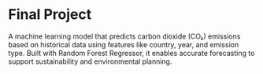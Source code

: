 # Final Project
A machine learning model that predicts carbon dioxide (CO₂) emissions based on historical data using features like country, year, and emission type. Built with Random Forest Regressor, it enables accurate forecasting to support sustainability and environmental planning.
